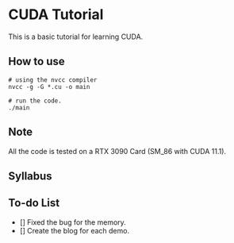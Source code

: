 # CUDA Tutorial
This is a basic tutorial for learning CUDA.

## How to use
```shell
# using the nvcc compiler
nvcc -g -G *.cu -o main

# run the code.
./main
```

## Note
All the code is tested on a RTX 3090 Card (SM_86 with CUDA 11.1).

## Syllabus

## To-do List
- [] Fixed the bug for the memory.
- [] Create the blog for each demo.